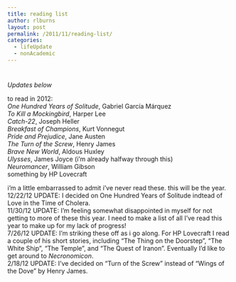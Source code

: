 ```yaml
---
title: reading list
author: rlburns
layout: post
permalink: /2011/11/reading-list/
categories:
  - lifeUpdate
  - nonAcademic
---
```

# 

*Updates below*

to read in 2012:  
*One Hundred Years of Solitude*, Gabriel García Márquez  
*To Kill a Mockingbird*, Harper Lee  
*Catch-22*, Joseph Heller  
*Breakfast of Champions*, Kurt Vonnegut  
*Pride and Prejudice*, Jane Austen  
*The Turn of the Screw*, Henry James  
*Brave New World*, Aldous Huxley  
*Ulysses*, James Joyce (i’m already halfway through this)  
*Neuromancer*, William Gibson  
something by HP Lovecraft

i’m a little embarrassed to admit i’ve never read these. this will be the year.  
12/22/12 UPDATE: I decided on One Hundred Years of Solitude indtead of Love in the Time of Cholera.  
11/30/12 UPDATE: I’m feeling somewhat disappointed in myself for not getting to more of these this year. I need to make a list of all I’ve read this year to make up for my lack of progress!  
7/26/12 UPDATE: I’m striking these off as i go along. For HP Lovecraft I read a couple of his short stories, including “The Thing on the Doorstep”, “The White Ship”, “The Temple”, and “The Quest of Iranon”. Eventually I’d like to get around to *Necronomicon*.  
2/18/12 UPDATE: I’ve decided on “Turn of the Screw” instead of “Wings of the Dove” by Henry James.